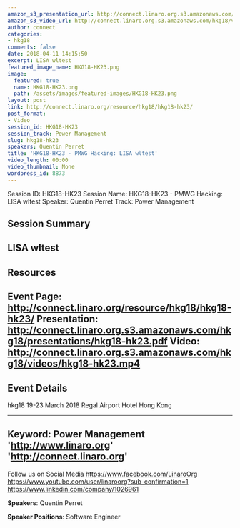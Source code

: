 ```yaml
---
amazon_s3_presentation_url: http://connect.linaro.org.s3.amazonaws.com/hkg18/presentations/hkg18-hk23.pdf
amazon_s3_video_url: http://connect.linaro.org.s3.amazonaws.com/hkg18/videos/hkg18-hk23.mp4
author: connect
categories:
- hkg18
comments: false
date: 2018-04-11 14:15:50
excerpt: LISA wltest
featured_image_name: HKG18-HK23.png
image:
  featured: true
  name: HKG18-HK23.png
  path: /assets/images/featured-images/HKG18-HK23.png
layout: post
link: http://connect.linaro.org/resource/hkg18/hkg18-hk23/
post_format:
- Video
session_id: HKG18-HK23
session_track: Power Management
slug: hkg18-hk23
speakers: Quentin Perret
title: 'HKG18-HK23 - PMWG Hacking: LISA wltest'
video_length: 00:00
video_thumbnail: None
wordpress_id: 8873
---
```


Session ID: HKG18-HK23
Session Name: HKG18-HK23 - PMWG Hacking: LISA wltest
Speaker: Quentin Perret
Track: Power Management


## Session Summary
LISA wltest
---------------------------------------------------
## Resources
Event Page: http://connect.linaro.org/resource/hkg18/hkg18-hk23/
Presentation: http://connect.linaro.org.s3.amazonaws.com/hkg18/presentations/hkg18-hk23.pdf
Video: http://connect.linaro.org.s3.amazonaws.com/hkg18/videos/hkg18-hk23.mp4
 ---------------------------------------------------
## Event Details
hkg18
19-23 March 2018 
Regal Airport Hotel Hong Kong

---------------------------------------------------
Keyword: Power Management
'http://www.linaro.org'
'http://connect.linaro.org'
---------------------------------------------------
Follow us on Social Media
https://www.facebook.com/LinaroOrg
https://www.youtube.com/user/linaroorg?sub_confirmation=1
https://www.linkedin.com/company/1026961

**Speakers**: Quentin Perret

**Speaker Positions**: Software Engineer